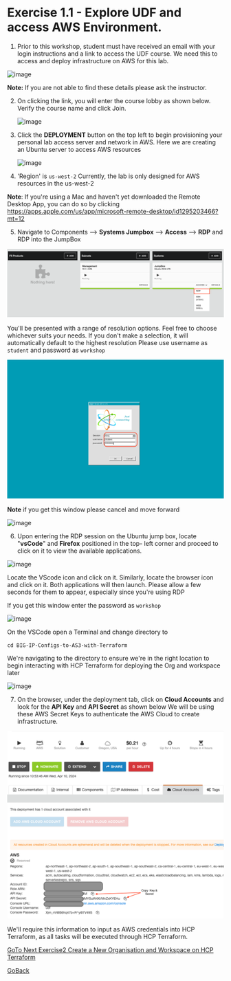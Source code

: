 # Exercise 1.1 - Explore UDF and access AWS Environment.


1. Prior to this workshop, student must have received an email with your login instructions and a link to access the UDF course. We need this to access and deploy  infrastructure on AWS for this lab. 

  ![image](https://github.com/f5businessdevelopment/bigipworkshop/assets/13858248/290cc6c1-67e9-4c10-a097-aad0a3cb78ef)

   
   **Note:** If you are not able to find these details please ask the instructor.
   
2. On clicking the link, you will enter the course lobby as shown below. Verify the course name  and click Join.

   ![image](https://github.com/f5businessdevelopment/bigipworkshop/assets/13858248/bd23d537-ea57-4fd8-8786-3d550d9922ce)

   
3. Click the __DEPLOYMENT__ button on the top left to begin provisioning your personal lab access server and network in AWS. Here we are creating an Ubuntu server to access  AWS resources

   ![image](https://github.com/f5businessdevelopment/bigipworkshop/assets/13858248/49df6787-1c1d-41bc-b516-a5091540edb7)


4. 'Region' is ``` us-west-2 ``` Currently, the lab is only designed for AWS resources in the us-west-2

__Note__: If you're using a Mac and haven't yet downloaded the Remote Desktop App, you can do so by clicking
  https://apps.apple.com/us/app/microsoft-remote-desktop/id1295203466?mt=12
   
5. Navigate to Components -->  __Systems Jumpbox__ --> __Access__ --> __RDP__ and RDP into the JumpBox

![alt text](../images/RDP_Jumpbox.png)

   
  You'll be presented with a range of resolution options. Feel free to choose whichever suits your 
  needs. If you don't make a selection, it will automatically default to the highest resolution
  Please use username as ```student``` and password as ```workshop```
  
   ![alt text](../images/login.png)

   __Note__ if you get this window please cancel and move forward

   ![image](https://github.com/f5businessdevelopment/bigipworkshop/assets/13858248/c8f218c5-ffd3-45ad-a778-fe10a2766159)


    
6. Upon entering the RDP session on the Ubuntu jump box, locate "__vsCode__" and __Firefox__  positioned in the top- 
left corner and proceed to click on it to view the available applications.

![image](https://github.com/f5businessdevelopment/bigipworkshop/assets/13858248/40a9b086-7bbb-433e-a0f2-6d4b55b604bc)


  Locate the VScode icon and click on it. Similarly, locate the browser icon and click on it. Both 
  applications will then launch. Please allow a few seconds for them to appear, especially since 
  you're using RDP
  
   If you get this window enter the password as ```workshop```

   ![image](https://github.com/f5businessdevelopment/bigipworkshop/assets/13858248/300ebf15-a103-411c-8b08-a7e8142e3229)


   On the VSCode open a Terminal and change directory to
   ```
   cd BIG-IP-Configs-to-AS3-with-Terraform

   ```
   We're navigating to the directory to ensure we're in the right location to begin interacting 
   with HCP Terraform for deploying the Org and workspace later

   ![image](https://github.com/f5businessdevelopment/bigipworkshop/assets/13858248/d2d587e7-fc2c-4937-b101-96aef292656e)



7. On the browser, under the deployment tab, click on **Cloud Accounts** and look for the **API Key** and **API Secret** as shown below
We will be using these AWS Secret Keys to authenticate the AWS Cloud to create infrastructure.

  ![alt text](../images/console.png)

   We'll require this information to input as AWS credentials into HCP Terraform, as all tasks will 
   be executed through HCP Terraform.

[GoTo Next Exercise2 Create a New Organisation and Workspace on HCP Terraform](ex2.md)

[GoBack](../README.md)
